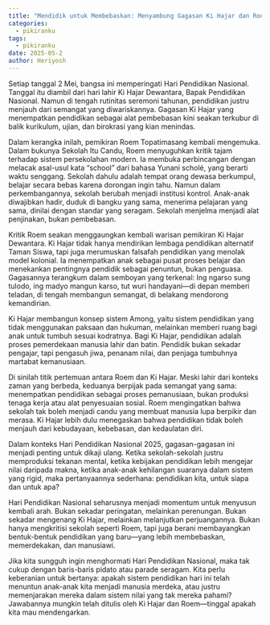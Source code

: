```yaml
---
title: "Mendidik untuk Membebaskan: Menyambung Gagasan Ki Hajar dan Roem"
categories:
  - pikiranku
tags:
  - pikiranku
date: 2025-05-2
author: Heriyosh
---
```


Setiap tanggal 2 Mei, bangsa ini memperingati Hari Pendidikan Nasional. Tanggal itu diambil dari hari lahir Ki Hajar Dewantara, Bapak Pendidikan Nasional. Namun di tengah rutinitas seremoni tahunan, pendidikan justru menjauh dari semangat yang diwariskannya. Gagasan Ki Hajar yang menempatkan pendidikan sebagai alat pembebasan kini seakan terkubur di balik kurikulum, ujian, dan birokrasi yang kian menindas.

Dalam kerangka inilah, pemikiran Roem Topatimasang kembali mengemuka. Dalam bukunya Sekolah Itu Candu, Roem menyuguhkan kritik tajam terhadap sistem persekolahan modern. Ia membuka perbincangan dengan melacak asal-usul kata “school” dari bahasa Yunani scholé, yang berarti waktu senggang. Sekolah dahulu adalah tempat orang dewasa berkumpul, belajar secara bebas karena dorongan ingin tahu. Namun dalam perkembangannya, sekolah berubah menjadi institusi kontrol. Anak-anak diwajibkan hadir, duduk di bangku yang sama, menerima pelajaran yang sama, dinilai dengan standar yang seragam. Sekolah menjelma menjadi alat penjinakan, bukan pembebasan.

Kritik Roem seakan menggaungkan kembali warisan pemikiran Ki Hajar Dewantara. Ki Hajar tidak hanya mendirikan lembaga pendidikan alternatif Taman Siswa, tapi juga merumuskan falsafah pendidikan yang menolak model kolonial. Ia menempatkan anak sebagai pusat proses belajar dan menekankan pentingnya pendidik sebagai penuntun, bukan penguasa. Gagasannya terangkum dalam semboyan yang terkenal: Ing ngarso sung tulodo, ing madyo mangun karso, tut wuri handayani—di depan memberi teladan, di tengah membangun semangat, di belakang mendorong kemandirian.

Ki Hajar membangun konsep sistem Among, yaitu sistem pendidikan yang tidak menggunakan paksaan dan hukuman, melainkan memberi ruang bagi anak untuk tumbuh sesuai kodratnya. Bagi Ki Hajar, pendidikan adalah proses pemerdekaan manusia lahir dan batin. Pendidik bukan sekadar pengajar, tapi pengasuh jiwa, penanam nilai, dan penjaga tumbuhnya martabat kemanusiaan.

Di sinilah titik pertemuan antara Roem dan Ki Hajar. Meski lahir dari konteks zaman yang berbeda, keduanya berpijak pada semangat yang sama: menempatkan pendidikan sebagai proses pemanusiaan, bukan produksi tenaga kerja atau alat penyesuaian sosial. Roem mengingatkan bahwa sekolah tak boleh menjadi candu yang membuat manusia lupa berpikir dan merasa. Ki Hajar lebih dulu menegaskan bahwa pendidikan tidak boleh menjauh dari kebudayaan, kebebasan, dan kedaulatan diri.

Dalam konteks Hari Pendidikan Nasional 2025, gagasan-gagasan ini menjadi penting untuk dikaji ulang. Ketika sekolah-sekolah justru memproduksi tekanan mental, ketika kebijakan pendidikan lebih mengejar nilai daripada makna, ketika anak-anak kehilangan suaranya dalam sistem yang rigid, maka pertanyaannya sederhana: pendidikan kita, untuk siapa dan untuk apa?

Hari Pendidikan Nasional seharusnya menjadi momentum untuk menyusun kembali arah. Bukan sekadar peringatan, melainkan perenungan. Bukan sekadar mengenang Ki Hajar, melainkan melanjutkan perjuangannya. Bukan hanya mengkritisi sekolah seperti Roem, tapi juga berani membayangkan bentuk-bentuk pendidikan yang baru—yang lebih membebaskan, memerdekakan, dan manusiawi.

Jika kita sungguh ingin menghormati Hari Pendidikan Nasional, maka tak cukup dengan baris-baris pidato atau parade seragam. Kita perlu keberanian untuk bertanya: apakah sistem pendidikan hari ini telah menuntun anak-anak kita menjadi manusia merdeka, atau justru memenjarakan mereka dalam sistem nilai yang tak mereka pahami? Jawabannya mungkin telah ditulis oleh Ki Hajar dan Roem—tinggal apakah kita mau mendengarkan.
